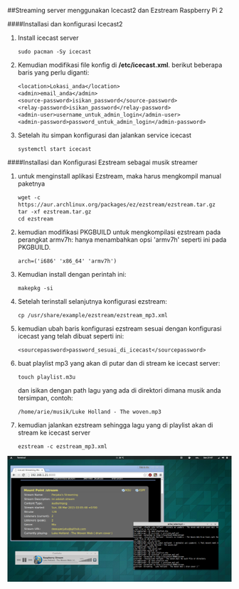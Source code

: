 ##Streaming server menggunakan Icecast2 dan Ezstream Raspberry Pi 2

####Installasi dan konfigurasi Icecast2
1.	Install icecast server
	```
	sudo pacman -Sy icecast
	```

2.	Kemudian modifikasi file konfig di **/etc/icecast.xml**. berikut beberapa baris yang perlu diganti:
	```
	<location>Lokasi_anda</location>
	<admin>email_anda</admin>
	<source-password>isikan_password</source-password>
	<relay-password>isikan_password</relay-password>
	<admin-user>username_untuk_admin_login</admin-user>
	<admin-password>password_untuk_admin_login</admin-password>
	```

3.	Setelah itu simpan konfigurasi dan jalankan service icecast
	```
	systemctl start icecast
	```

####Installasi dan Konfigurasi Ezstream sebagai musik streamer

1.	untuk menginstall aplikasi Ezstream, maka harus mengkompil manual paketnya
	```
	wget -c https://aur.archlinux.org/packages/ez/ezstream/ezstream.tar.gz
	tar -xf ezstream.tar.gz
	cd ezstream
	```

2.	kemudian modifikasi PKGBUILD untuk mengkompilasi ezstream pada perangkat armv7h:
	hanya menambahkan opsi 'armv7h' seperti ini pada PKGBUILD.
	```
	arch=('i686' 'x86_64' 'armv7h')
	```

3.	Kemudian install dengan perintah ini:
	```
	makepkg -si
	```

4.	Setelah terinstall selanjutnya konfigurasi ezstream:
	```
	cp /usr/share/example/ezstream/ezstream_mp3.xml
	```

5.	kemudian ubah baris konfigurasi ezstream sesuai dengan konfigurasi icecast yang telah dibuat seperti ini:
	```
	<sourcepassword>password_sesuai_di_icecast</sourcepassword>
	```

6.	buat playlist mp3 yang akan di putar dan di stream ke icecast server:
	```
	touch playlist.m3u
	```

	dan isikan dengan path lagu yang ada di direktori dimana musik anda tersimpan, contoh:
	```
	/home/arie/musik/Luke Holland - The woven.mp3
	```

7.	kemudian jalankan ezstream sehingga lagu yang di playlist akan di stream ke icecast server
	```
	ezstream -c ezstream_mp3.xml
	```
        
![Screenshot](img/stream.png)
